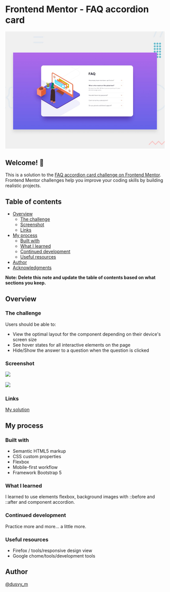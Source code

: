 # Frontend Mentor - FAQ accordion card

![Design preview for the FAQ accordion card coding challenge](./design/desktop-preview.jpg)

## Welcome! 👋

This is a solution to the [FAQ accordion card challenge on Frontend Mentor](https://www.frontendmentor.io/challenges/faq-accordion-card-XlyjD0Oam). Frontend Mentor challenges help you improve your coding skills by building realistic projects. 

## Table of contents

- [Overview](#overview)
  - [The challenge](#the-challenge)
  - [Screenshot](#screenshot)
  - [Links](#links)
- [My process](#my-process)
  - [Built with](#built-with)
  - [What I learned](#what-i-learned)
  - [Continued development](#continued-development)
  - [Useful resources](#useful-resources)
- [Author](#author)
- [Acknowledgments](#acknowledgments)

**Note: Delete this note and update the table of contents based on what sections you keep.**

## Overview

### The challenge

Users should be able to:

- View the optimal layout for the component depending on their device's screen size
- See hover states for all interactive elements on the page
- Hide/Show the answer to a question when the question is clicked

### Screenshot

![](https://github.com/dovelm/FEM-faq-accordion-card-main/blob/main/screenshots/desktop.png)

![](https://github.com/dovelm/FEM-faq-accordion-card-main/blob/main/screenshots/mobile.png)


### Links

[My solution](https://dovelm.github.io/FEM-faq-accordion-card-main)


## My process

### Built with

- Semantic HTML5 markup
- CSS custom properties
- Flexbox
- Mobile-first workflow
- Framework Bootstrap 5

### What I learned

I learned to use elements flexbox, background images with ::before and ::after and component accordion.

### Continued development

 Practice more and more... a little more.

### Useful resources

- Firefox / tools/responsive design view
- Google chome/tools/development tools

## Author
[@dusvy_m](https://github.com/dovelm)
